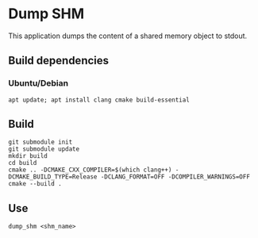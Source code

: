 # Dump SHM

This application dumps the content of a shared memory object to stdout.

## Build dependencies

### Ubuntu/Debian
```
apt update; apt install clang cmake build-essential
```

## Build
```
git submodule init
git submodule update
mkdir build
cd build
cmake .. -DCMAKE_CXX_COMPILER=$(which clang++) -DCMAKE_BUILD_TYPE=Release -DCLANG_FORMAT=OFF -DCOMPILER_WARNINGS=OFF
cmake --build . 
```

## Use
```
dump_shm <shm_name>
```

